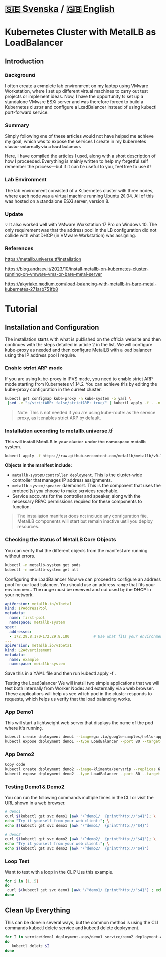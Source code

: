 # [🇸🇪 Svenska](README.md) / [🇬🇧 English](README_en.md)

# Kubernetes Cluster with MetalLB as LoadBalancer
## Introduction
### Background
I often create a complete lab environment on my laptop using VMware Workstation, where I set up different virtual machines to carry out test projects or implement ideas. Now, I have the opportunity to set up a standalone VMware ESXi server and was therefore forced to build a Kubernetes cluster and configure a LoadBalancer instead of using kubectl port-forward service.

### Summary
Simply following one of these articles would not have helped me achieve my goal, which was to expose the services I create in my Kubernetes cluster externally via a load balancer.

Here, I have compiled the articles I used, along with a short description of how I proceeded. Everything is mainly written to help my forgetful self remember the process—but if it can be useful to you, feel free to use it!

### Lab Environment
The lab environment consisted of a Kubernetes cluster with three nodes, where each node was a virtual machine running Ubuntu 20.04. All of this was hosted on a standalone ESXi server, version 8.

### Update
<aside> 💡 It also worked well with VMware Workstation 17 Pro on Windows 10. The only requirement was that the address pool in the LB configuration did not collide with what DHCP (in VMware Workstation) was assigning. </aside>

### References
https://metallb.universe.tf/installation

https://blog.andreev.it/2023/10/install-metallb-on-kubernetes-cluster-running-on-vmware-vms-or-bare-metal-server

https://akyriako.medium.com/load-balancing-with-metallb-in-bare-metal-kubernetes-271aab751fb8

# Tutorial
## Installation and Configuration
The installation starts with what is published on the official website and then continues with the steps detailed in article 2 in the list. We will configure kube-proxy as needed and then configure MetalLB with a load balancer using the IP address pool I require.

### Enable strict ARP mode
If you are using kube-proxy in IPVS mode, you need to enable strict ARP mode starting from Kubernetes v1.14.2. You can achieve this by editing the kube-proxy configuration in the current cluster.

```bash
kubectl get configmap kube-proxy -n kube-system -o yaml \
 |sed -e "s/strictARP: false/strictARP: true/" | kubectl apply -f - -n kube-system
```
> Note: This is not needed if you are using kube-router as the service proxy, as it enables strict ARP by default.
>
 
### Installation according to metallb.universe.tf
This will install MetalLB in your cluster, under the namespace metallb-system.

```bash
kubectl apply -f https://raw.githubusercontent.com/metallb/metallb/v0.14.8/config/manifests/metallb-native.yaml
```
**Objects in the manifest include:**

- `metallb-system/controller deployment`. This is the cluster-wide controller that manages IP address assignments.
- `metallb-system/speaker` daemonset. This is the component that uses the protocol(s) you choose to make services reachable.
- Service accounts for the controller and speaker, along with the necessary RBAC permissions required for these components to function.
> The installation manifest does not include any configuration file. MetalLB components will start but remain inactive until you deploy resources.
>

### Checking the Status of MetalLB Core Objects
You can verify that the different objects from the manifest are running without errors.
```bash
kubectl -n metallb-system get pods
kubectl -n metallb-system get all
```

Configuring the LoadBalancer
Now we can proceed to configure an address pool for our load balancer. You should use an address range that fits your environment. The range must be reserved and not used by the DHCP in your network.
```yaml
apiVersion: metallb.io/v1beta1
kind: IPAddressPool
metadata:
  name: first-pool
  namespace: metallb-system
spec:
  addresses:
  - 172.29.8.170-172.29.8.180           # Use what fits your environment
---
apiVersion: metallb.io/v1beta1
kind: L2Advertisement
metadata:
  name: example
  namespace: metallb-system   
```
Save this in a YAML file and then run kubectl apply -f <yaml-file>.

Testing the LoadBalancer
We will install two simple applications that we will test both internally from Worker Nodes and externally via a web browser. These applications will help us see which pod in the cluster responds to requests, which helps us verify that the load balancing works.

### App Demo1
This will start a lightweight web server that displays the name of the pod where it's running.
```bash
kubectl create deployment demo1 --image=gcr.io/google-samples/hello-app:1.0 --replicas 3
kubectl expose deployment demo1 --type LoadBalancer --port 80 --target-port 8080
```
### App Demo2
```bash
Copy code
kubectl create deployment demo2 --image=klimenta/serverip --replicas 6 --port 3000
kubectl expose deployment demo2 --type LoadBalancer --port 80 --target-port 3000
```
### Testing Demo1 & Demo2
You can run the following commands multiple times in the CLI or visit the URL shown in a web browser.

```bash
# demo1
curl $(kubectl get svc demo1 |awk '/^demo1/  {print"http://"$4}'); \
echo "Try it yourself from your web client:"; \
echo $(kubectl get svc demo1 |awk '/^demo1/  {print"http://"$4}')

# demo2
curl $(kubectl get svc demo2 |awk '/^demo2/  {print"http://"$4}'); \
echo "Try it yourself from your web client:"; \
echo $(kubectl get svc demo2 |awk '/^demo2/  {print"http://"$4}')
```

### Loop Test
Want to test with a loop in the CLI? Use this example.
```bash
for i in {1..5}
do
 curl $(kubectl get svc demo1 |awk '/^demo1/ {print"http://"$4}') ; echo "" 
done
```

## Clean Up Everything
This can be done in several ways, but the common method is using the CLI commands kubectl delete service and kubectl delete deployment.
```bash
for I in service/demo1 deployment.apps/demo1 service/demo2 deployment.apps/demo2 
do 
   kubectl delete $I
done
```
